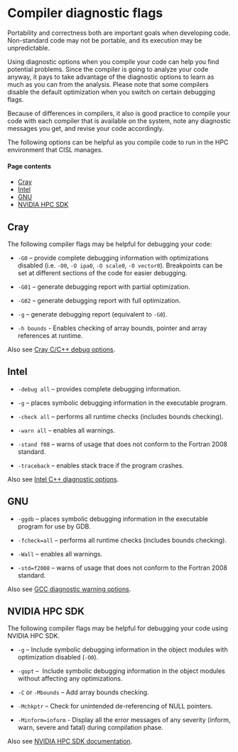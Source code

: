 # Compiler diagnostic flags

Portability and correctness both are important goals when developing
code. Non-standard code may not be portable, and its execution may be
unpredictable.

Using diagnostic options when you compile your code can help you find
potential problems. Since the compiler is going to analyze your code
anyway, it pays to take advantage of the diagnostic options to learn as
much as you can from the analysis. Please note that some compilers
disable the default optimization when you switch on certain debugging
flags. 

Because of differences in compilers, it also is good practice to compile
your code with each compiler that is available on the system, note any
diagnostic messages you get, and revise your code accordingly.

The following options can be helpful as you compile code to run in the
HPC environment that CISL manages.

#### Page contents

  - [Cray](#cray)
  - [Intel](#intel)
  - [GNU](#gnu)
  - [NVIDIA HPC SDK](#nvidia-hpc-sdk)

## Cray

The following compiler flags may be helpful for debugging your code: 

- `-G0` – provide complete debugging information with optimizations
  disabled (i.e. `-O0`, `-O ipa0`, `-O scale0`, `-O vector0`).
  Breakpoints can be set at different sections of the code for easier
  debugging.  

- `-G01` – generate debugging report with partial optimization.

- `-G02` – generate debugging report with full optimization.

- `-g`  – generate debugging report (equivalent to `-G0`).

- `-h bounds` - Enables checking of array bounds, pointer and array references at runtime.

Also see [Cray C/C++ debug
options](https://support.hpe.com/hpesc/public/docDisplay?docLocale=en_US&docId=a00115116en_us&page=Debug_Options.html).

## Intel

- `-debug all` – provides complete debugging information.

- `-g` – places symbolic debugging information in the executable
  program.

- `-check all` – performs all runtime checks (includes bounds checking).

- `-warn all` – enables all warnings.

- `-stand f08` – warns of usage that does not conform to the Fortran 2008 standard.

- `-traceback` – enables stack trace if the program crashes.

Also see [Intel C++ diagnostic
options](https://software.intel.com/en-us/cpp-compiler-developer-guide-and-reference-compiler-diagnostic-options).

## GNU

- `-ggdb` – places symbolic debugging information in the executable
  program for use by GDB.

- `-fcheck=all` – performs all runtime checks (includes bounds checking).

- `-Wall` – enables all warnings.

- `-std=f2008` – warns of usage that does not conform to the Fortran 2008 standard.

Also see [GCC diagnostic warning
options](http://gcc.gnu.org/onlinedocs/gcc-3.4.4/gcc/Warning-Options.html).

## NVIDIA HPC SDK

The following compiler flags may be helpful for debugging your code
using NVIDIA HPC SDK. 

- `-g` – Include symbolic debugging information in the object modules with optimization disabled (`-O0`).

- `-gopt` –  Include symbolic debugging information in the object modules without affecting any optimizations. 

- `-C` or `-Mbounds` – Add array bounds checking.

- `-Mchkptr` – Check for unintended de-referencing of NULL pointers.

- `-Minform=inform` - Display all the error messages of any severity (inform, warn, severe and fatal) during compilation phase.

Also see [NVIDIA HPC SDK
documentation](https://docs.nvidia.com/hpc-sdk/compilers/hpc-compilers-user-guide/#freq-used-options). 
